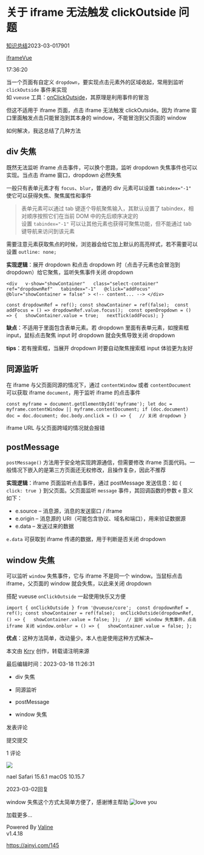 # 关于 iframe 无法触发 clickOutside 问题

[知识总结](/category/1)2023-03-017901

[iframe](/tag/iframe)[Vue](/tag/Vue)

17:36:20

当一个页面有自定义 `dropdown`，要实现点击元素外的区域收起，常用到监听 `clickOutside` 事件来实现  
如 `vueuse` 工具：[onClickOutside](https://vueuse.org/core/onClickOutside/)，其原理是利用事件的冒泡

但这不适用于 iframe 页面，点击 iframe 无法触发 clickOutside。因为 iframe 窗口里面触发点击只能冒泡到其本身的 window，不能冒泡到父页面的 window

如何解决，我这总结了几种方法

## div 失焦

既然无法监听 iframe 点击事件，可以换个思路，监听 dropdown 失焦事件也可以实现。当点击 iframe 窗口，dropdown 必然失焦

一般只有表单元素才有 `focus`、`blur`，普通的 div 元素可以设置 `tabindex="-1"` 使它可以获得失焦、聚焦属性和事件

> 表单元素可以通过 tab 键逐个导航聚焦输入，其默认设置了 tabindex，相对顺序按照它们在当前 DOM 中的先后顺序决定的  
> 设置 `tabindex="-1"` 可以让其他元素也获得可聚焦功能，但不能通过 tab 键导航来访问到该元素

需要注意元素获取焦点的时候，浏览器会给它加上默认的高亮样式，若不需要可以设置 `outline: none;`

**实现逻辑**：展开 dropdown 和点击 dropdown 时（点击子元素也会冒泡到 dropdown）给它聚焦，监听失焦事件关闭 dropdown

`<div   v-show="showContainer"   class="select-container"   ref="dropdownRef"   tabindex="-1"   @click="addFocus"   @blur="showContainer = false" > <!-- content... --> </div>`

`const dropdownRef = ref(); const showContainer = ref(false);  const addFocus = () => dropdownRef.value.focus();  const openDropdown = () => {   showContainer.value = true;   nextTick(addFocus); }`

**缺点**：不适用于里面包含表单元素。若 dropdown 里面有表单元素，如搜索框 input，鼠标点击聚焦 input 时 dropdown 就会失焦导致关闭 dropdown

**tips**：若有搜索框，当展开 dropdown 时要自动聚焦搜索框 input 体验更为友好

## 同源监听

在 iframe 与父页面同源的情况下，通过 `contentWindow` 或者 `contentDocument` 可以获取 iframe `document`，用于监听 iframe 的点击事件

`const myframe = document.getElementById('myframe'); let doc = myframe.contentWindow || myframe.contentDocument; if (doc.document) doc = doc.document; doc.body.onclick = () => {   // 关闭 dropdown }`

iframe URL 与父页面跨域的情况就会报错

## postMessage

`postMessage()` 方法用于安全地实现跨源通信，但需要修改 iframe 页面代码。一般情况下嵌入的是第三方页面还无权修改，且操作复杂，因此不推荐

**实现逻辑**：iframe 页面监听点击事件，通过 postMessage 发送信息：如 `{ click: true }` 到父页面。父页面监听 `message` 事件，其回调函数的参数 `e` 意义如下：

+   e.source – 消息源，消息的发送窗口 / iframe
+   e.origin – 消息源的 URI（可能包含协议、域名和端口），用来验证数据源
+   e.data – 发送过来的数据

`e.data` 可获取到 iframe 传递的数据，用于判断是否关闭 dropdown

## window 失焦

可以监听 `window` 失焦事件，它与 iframe 不是同一个 window。当鼠标点击 iframe，父页面的 window 就会失焦，以此来关闭 dropdown

搭配 vueuse `onClickOutside` 一起使用快乐又方便

`import { onClickOutside } from '@vueuse/core';  const dropdownRef = ref(); const showContainer = ref(false);  onClickOutside(dropdownRef, () => {   showContainer.value = false; });  // 监听 window 失焦事件，点击 iframe 关闭 window.onblur = () => {   showContainer.value = false; };`

**优点**：这种方法简单，改动量少。本人也是使用这种方式解决~

本文由 [Krry](/) 创作，转载请注明来源

最后编辑时间：2023-03-18 11:26:31



+   div 失焦
    
+   同源监听
    
+   postMessage
    
+   window 失焦
    

发表评论

[](https://guides.github.com/features/mastering-markdown/)

提交提交

1 评论

![](https://gravatar.loli.net/avatar/d41d8cd98f00b204e9800998ecf8427e?d=mp&v=1.4.18)

nael Safari 15.6.1 macOS 10.15.7

2023-03-02回复

window 失焦这个方式太简单方便了，感谢博主帮助 ![love you](//img.t.sinajs.cn/t4/appstyle/expression/ext/normal/f6/2018new_aini_org.png)

加载更多...

Powered By [Valine](https://valine.js.org)  
v1.4.18


https://ainyi.com/145
